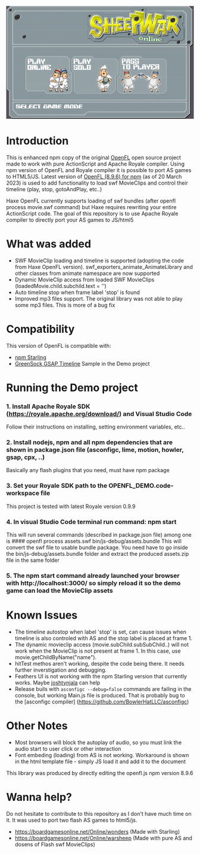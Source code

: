 <p align="center"><img src="bin/demo.png"/></p>


Introduction
============

This is enhanced npm copy of the original [OpenFL](https://github.com/openfl/openfl) open source project made to work with pure ActionScript and Apache Royale compiler.
Using npm version of OpenFL and Royale compiler it is possible to port AS games to HTML5/JS.
Latest version of [OpenFL (8.9.6) for npm](https://www.npmjs.com/package/openfl) (as of 20 March 2023) is used to add functionality to load swf MovieClips and control their timeline (play, stop, gotoAndPlay, etc..)

Haxe OpenFL currently supports loading of swf bundles (after openfl process movie.swf command) but Haxe requires rewriting your entire ActionScript code.
The goal of this repository is to use Apache Royale compiler to directly port your AS games to JS/html5

What was added
==============

 * SWF MovieClip loading and timeline is supported (adopting the code from Haxe OpenFL version).
   swf_exporters_animate_AnimateLibrary and other classes from animate namespace are now supported
 * Dynamic MovieClip access from loaded SWF MovieClips (loadedMovie.child.subchild.text = '')
 * Auto timeline stop when frame label 'stop' is found
 * Improved mp3 files support. The original library was not able to play some mp3 files. This is more of a bug fix

 

Compatibility
=============

This version of OpenFL is compatible with:

 * [npm Starling](https://www.npmjs.com/package/starling)
 * [GreenSock GSAP Timeline](https://greensock.com/docs/v3/GSAP/Timeline) Sample in the Demo project
 
 
 

Running the Demo project
========================
### 1. Install Apache Royale SDK (https://royale.apache.org/download/) and Visual Studio Code
Follow their instructions on installing, setting environment variables, etc..

### 2. Install nodejs, npm and all npm dependencies that are shown in package.json file (asconfigc, lime, motion, howler, gsap, cpx, ..)
Basically any flash plugins that you need, must have npm package 
### 3. Set your Royale SDK path to the OPENFL_DEMO.code-workspace file
This project is tested with latest Royale version 0.9.9
### 4. In visual Studio Code terminal run command: npm start
This will run several commands (described in package.json file) among one is #### openfl process assets.swf bin/js-debug/assets.bundle
This will convert the swf file to usable bundle package.
You need have to go inside the bin/js-debug/assets.bundle folder and extract the produced assets.zip file in the same folder

### 5. The npm start command already launched your browser with http://localhost:3000/ so simply reload it so the demo game can load the MovieClip assets


Known Issues
============

 * The timeline autostop when label 'stop' is set, can cause issues when timeline is also controled with AS and the stop label is placed at frame 1.
 * The dynamic movieclip access (movie.subChild.subSubChild..) will not work when the MovieClip is not present at frame 1. In this case, use movie.getChildByName("name").
 * hitTest methos aren't working, despite the code being there. It needs further inverstigation and debugging.
 * Feathers UI is not working with the npm Starling version that currently works. Maybe [joshtynjala](https://github.com/joshtynjala) can help 
 * Release buils with `asconfigc --debug=false` commands are failing in the console, but working Main.js file is produced. That is probably bug to the [asconfigc compiler] (https://github.com/BowlerHatLLC/asconfigc)

Other Notes
===========

 * Most browsers will block the autoplay of audio, so you must link the audio start to user click or other interaction
 * Font embeding (loading) from AS is not working. Workaround is shown in the html template file - simply JS load it and add it to the document  
 
This library was produced by directly editing the openfl.js npm version 8.9.6

Wanna help?
===========
Do not hesitate to contribute to this repository as I don't have much time on it.
It was used to port two flash AS games to html5/js. 
 * https://boardgamesonline.net/Online/wonders  (Made with Starling)
 * https://boardgamesonline.net/Online/warsheep (Made with pure AS and dosens of Flash swf MovieClips)